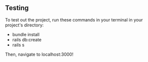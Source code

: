 ## Testing
To test out the project, run these commands in your terminal in your project's directory:

* bundle install
* rails db:create
* rails s

Then, navigate to localhost:3000!